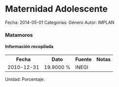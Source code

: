 Maternidad Adolescente
=====

Fecha: 2014-05-01
Categorías: Género
Autor: IMPLAN

### Matamoros

#### Información recopilada

<table class="table table-hover table-bordered">
  <tr><th>Fecha</th><th>Dato</th><th>Fuente</th><th>Notas</th></tr>
  <tr><td>2010-12-31</td><td>19.9000 %</td><td>INEGI</td><td></td></tr>
</table>

Unidad: Porcentaje.
